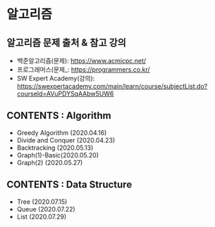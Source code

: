 # 알고리즘


## 알고리즘 문제 출처 & 참고 강의
* 백준알고리즘(문제): <https://www.acmicpc.net/>
* 프로그래머스(문제_: <https://programmers.co.kr/>
* SW Expert Academy(강의): <https://swexpertacademy.com/main/learn/course/subjectList.do?courseId=AVuPDYSqAAbw5UW6>




## CONTENTS : Algorithm
* Greedy Algorithm (2020.04.16)
* Divide and Conquer (2020.04.23)
* Backtracking (2020.05.13)
* Graph(1)-Basic(2020.05.20)
* Graph(2) (2020.05.27)

## CONTENTS : Data Structure
* Tree (2020.07.15)
* Queue (2020.07.22)
* List (2020.07.29)
